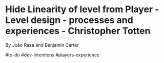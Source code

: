 # Hide Linearity of level from Player - Level design - processes and experiences - Christopher Totten

By João Raza and Benjamin Carter

#to-do #dev-intentions #players-experience 

